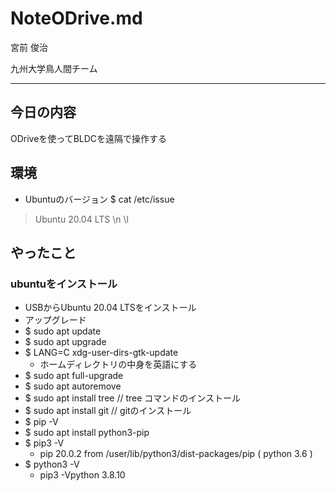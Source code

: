 # NoteODrive.md

宮前 俊治 

九州大学鳥人間チーム

---

## 今日の内容

ODriveを使ってBLDCを遠隔で操作する

## 環境

* Ubuntuのバージョン
$ cat /etc/issue
> Ubuntu 20.04 LTS \n \l









## やったこと

### ubuntuをインストール

* USBからUbuntu 20.04 LTSをインストール
* アップグレード
* $ sudo apt update
* $ sudo apt upgrade
* $ LANG=C xdg-user-dirs-gtk-update
	* ホームディレクトリの中身を英語にする
* $ sudo apt full-upgrade
* $ sudo apt autoremove
* $ sudo apt install tree // tree コマンドのインストール
* $ sudo apt install git // gitのインストール 
* $ pip -V
* $ sudo apt install python3-pip
* $ pip3 -V
	* pip 20.0.2 from /user/lib/python3/dist-packages/pip ( python 3.6 )	
* $ python3 -V
	* pip3 -Vpython 3.8.10


